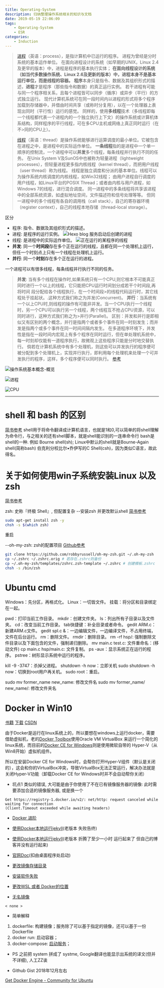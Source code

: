```yaml
---
title: Operating-System
description: 归纳整理操作系统相关的知识与文档
date: 2019-05-19 22:06:09
tags:
    - Operating-System
    - ESR
categories:
    - Induction
---
```


>[进程](https://zh.wikipedia.org/wiki/行程)（英语：process），是指计算机中已运行的程序。
>进程为曾经是分时系统的基本运作单位。
>在面向进程设计的系统（如早期的UNIX，Linux 2.4及更早的版本）中，进程是程序的基本执行实体；
>**在面向线程设计的系统（如当代多数操作系统、Linux 2.6及更新的版本）中，进程本身不是基本运行单位，而是线程的容器。**
>**程序**本身只是指令、数据及其组织形式的描述，**进程**才是程序（那些指令和数据）的真正运行实例。
>若干进程有可能与同一个程序相关系，且每个进程皆可以同步（循序）或异步（平行）的方式独立运行。
>现代计算机系统可在同一段时间内以进程的形式将多个程序加载到存储器中，并借由时间共享（或称时分复用），以在一个处理器上表现出同时（平行性）运行的感觉。
>同样的，使用**多线程**技术（多线程即每一个线程都代表一个进程内的一个独立执行上下文）的操作系统或计算机体系结构，同样程序的平行线程，可在多CPU主机或网络上真正同时运行（在不>同的CPU上）。

>[线程](https://zh.wikipedia.org/wiki/线程)（英语：thread）是操作系统能够进行运算调度的最小单位。它被包含在进程之中，是进程中的实际运作单位。
>**一条线程**指的是进程中一个单一顺序的控制流，一个进程中可以**并发**多个线程，每条线程并行执行不同的任务。
>在Unix System V及SunOS中也被称为轻量进程（lightweight processes），但轻量进程更多指内核线程（kernel thread），而把用户线程（user thread）称为线程。
>线程是独立调度和分派的基本单位。线程可以为操作系统内核调度的内核线程，如Win32线程；
>由用户进程自行调度的用户线程，如Linux平台的POSIX Thread；或者由内核与用户进程，如Windows 7的线程，进行混合调度。
>同一进程中的多条线程将共享该进程中的全部系统资源，如虚拟地址空间，文件描述符和信号处理等等。
>但同一进程中的多个线程有各自的调用栈（call stack），自己的寄存器环境（register context），自己的线程本地存储（thread-local storage）。


区分

- 程序: 指令、数据及其组织形式的描述。
- 进程: 是程序的运行实例。
![Hexo blog 服务启动后创建的进程](/assets/opsystem/blog本地运行时的进程.png)
- 线程: 是进程中的实际运作单位。
![正在运行的某程序的线程](/assets/opsystem/程序运行时的线程.png)
- **并发**: 同一个**时间段**存在多个正在运行的线程，且都在同一个处理机上运行，但任一个时刻点上只有一个线程在处理机上运行。
- **并行**: 同一个**时刻**存在多个正在运行的进程。

一个进程可以有很多线程，每条线程并行执行不同的任务。


>**并发**: 当有多个线程在操作时,如果系统只有一个CPU,则它根本不可能真正同时进行一个以上的线程，它只能把CPU运行时间划分成若干个时间段,再将时间 段分配给各个线程执行，在一个时间段>的线程代码运行时，其它线程处于挂起状。.这种方式我们称之为并发(Concurrent)。
>**并行**：当系统有一个以上CPU时,则线程的操作有可能非并发。当一个CPU执行一个线程时，另一个CPU可以执行另一个线程，两个线程互不抢占CPU资源，可以同时进行，这种方式我们称之为>并行(Parallel)。
>区别：并发和并行是即相似又有区别的两个概念，并行是指两个或者多个事件在同一时刻发生；而并发是指两个或多个事件在同一时间间隔内发生。
>在多道程序环境下，并发性是指在一段时间内宏观上有多个程序在同时运行，但在单处理机系统中，每一时刻却仅能有一道程序执行，故微观上这些程序只能是分时地交替执行。
>倘若在计算机系统中有多个处理机，则这些可以并发执行的程序便可被分配到多个处理机上，实现并行执行，即利用每个处理机来处理一个可并发执行的程序，这样，多个程序便可以同时执行。
>[参考](http://term.ccf.org.cn/index.php/并发)

![操作系统基本概念-概览](/assets/opsystem/操作系统基本概念-概览.png)

![进程](/assets/opsystem/进程.png)

![CPU](/assets/opsystem/CPU.png)


---

# shell 和 bash 的区别
[简书参考](https://www.jianshu.com/p/a702a01db5c7)
shell用于将命令翻译成计算机语言，也就是1和0,可以简单的将shell理解为命令行，与之相关的还有shell脚本，就是shell能识别的一连串命令行
bash是shell的一种.
  例如
    Bourne shell(sh); Linux中默认的shell就是Bourne-Again shell(简称bash)
    伯克利分校比尔▪乔伊写的C Shell(csh)，因为类似C语言，故此得名。

# 关于如何使用win子系统安装Linux 以及zsh
[简书参考](https://www.jianshu.com/p/bc38ed12da1d)

zsh: 史称『终极 Shell』, 但配置复杂
--安装zsh 并更改默认shell
[简书参考](https://www.jianshu.com/p/fe244b1c7737)
```bash
sudo apt-get install zsh -y
chsh -s $(which zsh)
```
重启

--oh-my-zsh: zsh的配置项目
[Github参考](https://github.com/robbyrussell/oh-my-zsh)
```bash
git clone https://github.com/robbyrussell/oh-my-zsh.git ~/.oh-my-zsh
cp ~/.zshrc ~/.zshrc.orig # 若存在.zshrc则备份
cp ~/.oh-my-zsh/templates/zshrc.zsh-template ~/.zshrc # 创建模板.zshrc
chsh -s /bin/zsh
```


# Ubuntu cmd
Windows：先分区，再格式化。
Linux：一切皆文件。
挂载：将分区和目录绑定在一起。

pwd：打印当前工作目录。
mkdir：创建文件夹。
ls：列出所有子目录以及文件夹。
cd：改变当前工作目录。
tab快捷键：补全目录或者命令。
gedit ARM.c：新建ARM.c文件。
gedit spl.c &：一边编辑文件，一边编译文件，不占用终端，文件在后台运行。
rm：删除文件。
rmdir：删除目录。
rm -rf hsp/: 强制删除文件目录以及下面包含的文件，强制递归删除。
mv main.c test.c: 文件重命名：(移动文件)
cp main.c hsp/main.c: 文件复制。
ps -aux：显示系统正在运行的程序。
pstree：树形显示系统中运行的程序。

kill -9  -3747：杀掉父进程。
shutdown -h now：立即关机
sudo shutdown -h now：切换到root用户再关机。
sudo root：重启。

sudo mv former_name new_name: 修改文件名
sudo mv former_name/ new_name/: 修改文件夹名


# Docker in Win10

[书籍](https://yeasy.gitbooks.io/docker_practice/image/pull.html)
[下载](https://cloud.docker.com/)
[CSDN](https://blog.csdn.net/zhang197093/article/details/78643708)

由于Docker是运行在linux系统上的，所以要想在windows上运行docker，需要借助虚拟机，老的[Docker Toolbox](https://www.docker.com/products/docker-toolbox)使用Oracle VM VirtualBox 来运行一个简化的linux系统，而目前的[Docker CE for Windows](https://store.docker.com/editions/community/docker-ce-desktop-windows)则是使用微软自带的 Hyper-V（从Win8开始）虚拟机组件。

所以在安装Docker CE for Windows时，会帮你打开Hyper-V组件（默认是关闭的），这会和你的VirtualBox冲突，导致VirtualBox无法正常运行，解决办法就是关闭Hyper-V功能（卸载Docker CE for Windows时并不会自动帮你关闭）

* 坑点1
类似的错误, 大可能是由于你使用了不在已有镜像服务器的镜像: 此时需要添加合适的镜像服务器, 或是换一个
``` shell
Get https://registry-1.docker.io/v2/: net/http: request canceled while waiting for connection
(Client.Timeout exceeded while awaiting headers)
```

* [Docker 进阶](https://my.oschina.net/ykbj/blog/1595328)
* [使用Docker本地运行jekyll](https://archerwq.github.io/2017/09/21/setup-jekyll-locally-with-docker/)(老版本 失败告终)
* [使用Docker本地运行jekyll](https://annatarhe.github.io/2016/11/27/all-i-know-about-docker.html)(老版本 折腾了至少一小时 运行起来了 但自己的博客并没有运行起来)
* [官网Doc](https://docs.docker.com/docker-for-windows/#docker-settings-dialog)(扣由桌面程序处启动)

* [更改镜像存储目录](https://blog.csdn.net/u013948858/article/details/80811986)
* [安装软件失败](https://juejin.im/post/59a8f9e0f265da24797b7da0)
* [更改WSL 或者 Docker的位置](https://forums.docker.com/t/where-are-images-stored/9794/10)
* [无名镜像](https://www.oschina.net/question/1050447_165040)
```shell
< none >
```

* 简单解释
1. dockerfile: 构建镜像；服务除了可以基于指定的镜像，还可以基于一份 Dockerfile
2. docker run: 启动容器；
3. docker-compose: [启动服务](https://www.jianshu.com/p/2217cfed29d7)；

* PS
之前把 system 拼成了 systme, Google翻译也能显示出系统的译文(但并不详细), 人工ZZ诶

- Github Gist 2018年12月左右

[Get Docker Engine - Community for Ubuntu](https://docs.docker.com/install/linux/docker-ce/ubuntu/#uninstall-old-versions)